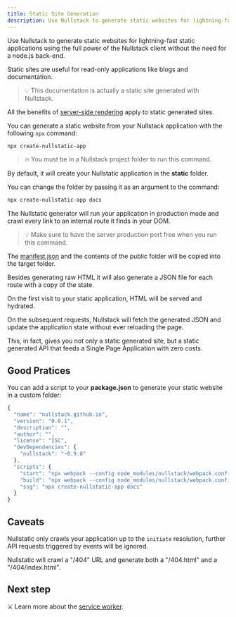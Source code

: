 ```yaml
---
title: Static Site Generation
description: Use Nullstack to generate static websites for lightning-fast static applications using the full power of Nullstack without the need for a node.js back-end
---
```


Use Nullstack to generate static websites for lightning-fast static applications using the full power of the Nullstack client without the need for a node.js back-end.

Static sites are useful for read-only applications like blogs and documentation.

> 💡 This documentation is actually a static site generated with Nullstack.

All the benefits of [server-side rendering](/server-side-rendering) apply to static generated sites.

You can generate a static website from your Nullstack application with the following `npx` command:

```sh
npx create-nullstatic-app
```

> 🔥 You must be in a Nullstack project folder to run this command.

By default, it will create your Nullstatic application in the **static** folder.

You can change the folder by passing it as an argument to the command:

```sh
npx create-nullstatic-app docs
```

The Nullstatic generator will run your application in production mode and crawl every link to an internal route it finds in your DOM.

> 💡 Make sure to have the server production port free when you run this command.

The [manifest.json](/context-project) and the contents of the public folder will be copied into the target folder.

Besides generating raw HTML it will also generate a JSON file for each route with a copy of the state.

On the first visit to your static application, HTML will be served and hydrated.

On the subsequent requests, Nullstack will fetch the generated JSON and update the application state without ever reloading the page.

This, in fact, gives you not only a static generated site, but a static generated API that feeds a Single Page Application with zero costs.

## Good Pratices

You can add a script to your **package.json** to generate your static website in a custom folder:

```jsx
{
  "name": "nullstack.github.io",
  "version": "0.0.1",
  "description": "",
  "author": "",
  "license": "ISC",
  "devDependencies": {
    "nullstack": "~0.9.0"
  },
  "scripts": {
    "start": "npx webpack --config node_modules/nullstack/webpack.config.js --mode=development --watch",
    "build": "npx webpack --config node_modules/nullstack/webpack.config.js --mode=production",
    "ssg": "npx create-nullstatic-app docs"
  }
}

```

## Caveats

Nullstatic only crawls your application up to the `initiate` resolution, further API requests triggered by events will be ignored.

Nullstatic will crawl a "/404" URL and generate both a "/404.html" and a "/404/index.html".

## Next step

⚔ Learn more about the [service worker](/service-worker).